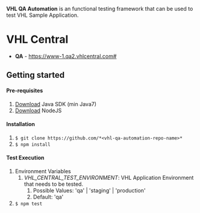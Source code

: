 **VHL QA Automation** is an functional testing framework that can be used to test VHL Sample Application.

# VHL Central
* **QA** -  https://www-1.qa2.vhlcentral.com#

## Getting started

#### Pre-requisites
1. [Download](http://www.oracle.com/technetwork/java/javase/downloads/index.html) Java SDK (min Java7)
2. [Download](https://nodejs.org/en/download/) NodeJS

#### Installation
1. `$ git clone https://github.com/*<vhl-qa-automation-repo-name>*`
2. `$ npm install`

#### Test Execution
1. Environment Variables
    1. *VHL_CENTRAL_TEST_ENVIRONMENT*: VHL Application Environment that needs to be tested.
        1. Possible Values: 'qa' | 'staging' | 'production'
        2. Default: 'qa'
2. `$ npm test`
